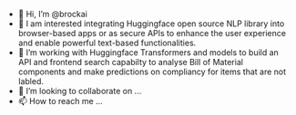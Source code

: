 - 👋 Hi, I’m @brockai
- 👀  I am interested integrating Huggingface open source NLP library into browser-based apps or as secure APIs to enhance the user experience and enable powerful text-based functionalities.
- 🌱 I’m working with Huggingface Transformers and models to build an API and frontend search capabilty to analyse Bill of Material components and make predictions on compliancy for items that are not labled.
- 💞️ I’m looking to collaborate on ...
- 📫 How to reach me ...

<!---
brockai/brockai is a ✨ special ✨ repository because its `README.md` (this file) appears on your GitHub profile.
You can click the Preview link to take a look at your changes.
--->
